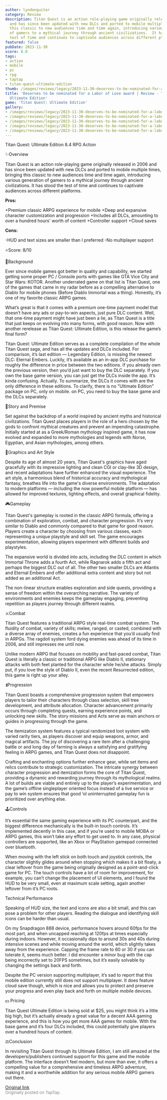 ```yaml
---
author: lyndonguitar
category: Review
description: Titan Quest is an action role-playing game originally released in 2006
  and has since been updated with new DLCs and ported to mobile multiple times, bringing
  this classic to new audiences time and time again, introducing various generation
  of gamers to a mythical journey through ancient civilizations.  It has stood the
  test of time and continues to captivate audiences across different platforms.
featured: false
pubDate: 2023-11-30
score: 8.0
tags:
- action
- mobile
- pc
- rpg
- taptap
- titan-quest-ultimate-edition
thumb: /images/reviews/legacy/2023-11-30-deserves-to-be-nominated-for-a-labor-of-love-award--review---titan-quest-ultimate-edition-0.avif
title: 'Deserves to be nominated for a Labor of Love award | Review - Titan Quest:
  Ultimate Edition'
game: 'Titan Quest: Ultimate Edition'
gallery:
- /images/reviews/legacy/2023-11-30-deserves-to-be-nominated-for-a-labor-of-love-award--review---titan-quest-ultimate-edition-0.avif
- /images/reviews/legacy/2023-11-30-deserves-to-be-nominated-for-a-labor-of-love-award--review---titan-quest-ultimate-edition-1.avif
- /images/reviews/legacy/2023-11-30-deserves-to-be-nominated-for-a-labor-of-love-award--review---titan-quest-ultimate-edition-2.avif
- /images/reviews/legacy/2023-11-30-deserves-to-be-nominated-for-a-labor-of-love-award--review---titan-quest-ultimate-edition-3.avif
- /images/reviews/legacy/2023-11-30-deserves-to-be-nominated-for-a-labor-of-love-award--review---titan-quest-ultimate-edition-4.avif
---
```

Titan Quest: Ultimate Edition
8.4
RPG
Action

✨Overview

Titan Quest is an action role-playing game originally released in 2006 and has since been updated with new DLCs and ported to mobile multiple times, bringing this classic to new audiences time and time again, introducing various generation of gamers to a mythical journey through ancient civilizations.  It has stood the test of time and continues to captivate audiences across different platforms.


**Pros:**


+Premium classic ARPG experience for mobile
+Deep and expansive character customization and progression
+Includes all DLCs, amounting to over a hundred hours' worth of content
+Controller support
+Cloud saves


**Cons:**


-HUD and text sizes are smaller than I preferred
-No multiplayer support

⭐️Score: 8/10

📜Background

Ever since mobile games got better in quality and capability, we started getting some proper PC / Console ports with games like GTA Vice City and Star Wars: KOTOR. Another underrated game on that list is Titan Quest, one of the games that came in my radar before as a compelling alternative to Diablo for mobile phones (Before Diablo Immortal was a thing). Honestly, it’s one of my favorite classic ARPG games.

What’s great is that it comes with a premium one-time payment model that doesn’t have any ads or pay-to-win aspects, just pure DLC content. Well, that one-time payment might have just been a lie, as Titan Quest is a title that just keeps on evolving into many forms, with good reason. Now with another rerelease as Titan Quest: Ultimate Edition, is this release the game’s final form?

Titan Quest: Ultimate Edition serves as a complete compilation of the whole Titan Quest saga, and has all the updates and DLCs included. For comparison, it’s last edition — Legendary Edition, is missing the newest DLC: Eternal Embers. Luckily, it’s available as an in-app DLC purchase for roughly the difference in price between the two editions. If you already own the previous version, then you’d just want to buy the DLC separately. If you own the base game version, you can just get the DLCs inside the app. It’s kinda confusing. Actually. To summarize, the DLCs it comes with are the only difference in these editions. To clarify, there is no "Ultimate Edition" package on PC, only on mobile. on PC, you need to buy the base game and the DLCs separately.

📖Story and Premise

Set against the backdrop of a world inspired by ancient myths and historical civilizations. Titan Quest places players in the role of a hero chosen by the gods to confront mythical creatures and prevent an impending catastrophe. Initially started at as a Greek/Roman mythology inspired game, it has now evolved and expanded to more mythologies and legends with Norse, Egyptian, and Asian mythologies, among others.

🎨Graphics and Art Style

Despite its age of almost 20 years, Titan Quest's graphics have aged gracefully with its impressive lighting and clean CGI or clay-like 3D design, and recent adaptations have further enhanced the visual experience. The art style, a harmonious blend of historical accuracy and mythological fantasy, breathes life into the game's diverse environments. The adaptation to modern platforms — including the now powerful mobile platform — has allowed for improved textures, lighting effects, and overall graphical fidelity.

🎮Gameplay

Titan Quest's gameplay is rooted in the classic ARPG formula, offering a combination of exploration, combat, and character progression. It’s very similar to Diablo and commonly compared to that game for good reason. Players create a character by choosing from various classes, each representing a unique playstyle and skill set. The game encourages experimentation, allowing players experiment with different builds and playstyles.

The expansive world is divided into acts, including the DLC content in which Immortal Throne adds a fourth Act, while Ragnarok adds a fifth act and perhaps the biggest DLC out of all. The other two smaller DLCs are Atlantis and Eternal Embers and offer additional extra content and story but not added as an additional Act.

The non-linear structure enables exploration and side quests, providing a sense of freedom within the overarching narrative. The variety of environments and enemies keeps the gameplay engaging, preventing repetition as players journey through different realms.

⚔️Combat

Titan Quest features a traditional ARPG style real-time combat system. The fluidity of combat, variety of skills; melee, ranged, or casted, combined with a diverse array of enemies, creates a fun experience that you’d usually find in ARPGs. The ragdoll system ford dying enemies was ahead of its time in 2006, and still impresses me until now.

Unlike modern ARPG that focuses on mobility and fast-paced combat, Titan Quest is literally a classic or traditional ARPG like Diablo II, stationary attacks with both feet planted for the character while he/she attacks. Simply put, if you love the style of Diablo II, even the recent Resurrected edition, this game is right up your alley.

⏫Progression

Titan Quest boasts a comprehensive progression system that empowers players to tailor their characters through class selection, skill tree development, and attribute allocation. Character advancement primarily occurs through completing quests, earning experience points, and unlocking new skills. The story missions and Acts serve as main anchors or guides in progressing through the game.

The itemization system features a typical randomized loot system with varied rarity tiers, as players discover and equip weapons, armor, and magical artifacts. The joy of discovering a rare item after a challenging battle or and long day of farming is always a satisfying and gratifying feeling in ARPG games, and Titan Quest does not disappoint.

Crafting and enchanting options further enhance gear, while set items and relics contribute to strategic customization. The intricate synergy between character progression and itemization forms the core of Titan Quest, providing a dynamic and rewarding journey through its mythological realms. A lot of builds are viable and entirely up to the player’s experimentation, and the game’s offline singleplayer oriented focus instead of a live service or pay to win system ensures that good ‘ol uninterrupted gameplay fun is prioritized over anything else.

🕹Controls

It’s essential the same gaming experience with its PC counterpart, and the biggest difference mechanically is the built-in touch controls. It’s implemented decently in this case, and if you’re used to mobile MOBA or ARPG games, this won’t take any effort to get used to. In any case, physical controllers are supported, like an Xbox or PlayStation gamepad connected over bluetooth.

When moving with the left stick on both touch and joystick controls, the character slightly glides around when stopping which makes it a bit floaty, a clear leftover from the game being originally designed as a point-and-click game for PC. The touch controls have a lot of room for improvement, for example, you can’t change the placement of UI elements, and I found the HUD to be very small, even at maximum scale setting, again another leftover from it’s PC roots.

Technical Performance

Speaking of HUD size, the text and icons are also a bit small, and this can pose a problem for other players. Reading the dialogue and identifying skill icons can be harder than usual.

On my Snapdragon 888 device, performance hovers around 60fps for the most part, and when uncapped reaching at 120fps at times especially during indoors. However, it occasionally dips to around 30s and 40s during intensive scenes and while moving around the world, which slightly takes away from the experience. Capping the frame rate to 60 or 30 if you can tolerate it, seems much better. I did encounter a minor bug with the cap being incorrectly set to 20FPS sometimes, but it’s easily solvable by changing the settings back and forth.

Despite the PC version supporting multiplayer, it’s sad to report that this mobile edition currently still  does not support multiplayer. It does feature cloud save though, which is nice and allows you to protect and preserve your progress and even play back and forth on multiple mobile devices.

💵 Pricing

Titan Quest Ultimate Edition is being sold at $25, you might think it’s a little big high, but it’s actually already a great value for a decent AAA gaming experience, and this is how you get more AAA games for mobile. With the base game and it’s four DLCs included, this could potentially give players over a hundred hours of content.

⚖️Conclusion

In revisiting Titan Quest through its Ultimate Edition, I am still amazed at the developers/publishers continued support for this game and the mobile platform. The interface doesn’t feel modern, but more than ever, it offers a compelling value for a comprehensive and timeless ARPG adventure, making it and a worthwhile addition for any serious mobile ARPG gamers out there.

[Original link](https://www.taptap.io/post/6611643)<br><span style="font-size: 0.95em; color: #888;">Originally posted on TapTap.</span>